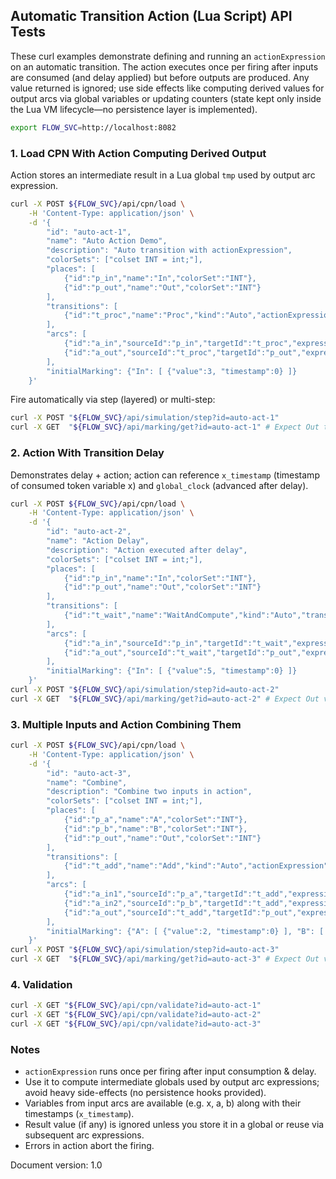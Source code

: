 ## Automatic Transition Action (Lua Script) API Tests

These curl examples demonstrate defining and running an `actionExpression` on an automatic transition. The action executes once per firing after inputs are consumed (and delay applied) but before outputs are produced. Any value returned is ignored; use side effects like computing derived values for output arcs via global variables or updating counters (state kept only inside the Lua VM lifecycle—no persistence layer is implemented).

```sh
export FLOW_SVC=http://localhost:8082
```

### 1. Load CPN With Action Computing Derived Output
Action stores an intermediate result in a Lua global `tmp` used by output arc expression.
```sh
curl -X POST ${FLOW_SVC}/api/cpn/load \
	-H 'Content-Type: application/json' \
	-d '{
		"id": "auto-act-1",
		"name": "Auto Action Demo",
		"description": "Auto transition with actionExpression",
		"colorSets": ["colset INT = int;"],
		"places": [
			{"id":"p_in","name":"In","colorSet":"INT"},
			{"id":"p_out","name":"Out","colorSet":"INT"}
		],
		"transitions": [
			{"id":"t_proc","name":"Proc","kind":"Auto","actionExpression":"tmp = x * 10"}
		],
		"arcs": [
			{"id":"a_in","sourceId":"p_in","targetId":"t_proc","expression":"x","direction":"IN"},
			{"id":"a_out","sourceId":"t_proc","targetId":"p_out","expression":"tmp + 1","direction":"OUT"}
		],
		"initialMarking": {"In": [ {"value":3, "timestamp":0} ]}
	}'
```

Fire automatically via step (layered) or multi-step:
```sh
curl -X POST "${FLOW_SVC}/api/simulation/step?id=auto-act-1"
curl -X GET  "${FLOW_SVC}/api/marking/get?id=auto-act-1" # Expect Out token value 31
```

### 2. Action With Transition Delay
Demonstrates delay + action; action can reference `x_timestamp` (timestamp of consumed token variable x) and `global_clock` (advanced after delay).
```sh
curl -X POST ${FLOW_SVC}/api/cpn/load \
	-H 'Content-Type: application/json' \
	-d '{
		"id": "auto-act-2",
		"name": "Action Delay",
		"description": "Action executed after delay",
		"colorSets": ["colset INT = int;"],
		"places": [
			{"id":"p_in","name":"In","colorSet":"INT"},
			{"id":"p_out","name":"Out","colorSet":"INT"}
		],
		"transitions": [
			{"id":"t_wait","name":"WaitAndCompute","kind":"Auto","transitionDelay":4,"actionExpression":"tmp = (x * 2) + global_clock"}
		],
		"arcs": [
			{"id":"a_in","sourceId":"p_in","targetId":"t_wait","expression":"x","direction":"IN"},
			{"id":"a_out","sourceId":"t_wait","targetId":"p_out","expression":"tmp","direction":"OUT"}
		],
		"initialMarking": {"In": [ {"value":5, "timestamp":0} ]}
	}'
curl -X POST "${FLOW_SVC}/api/simulation/step?id=auto-act-2"
curl -X GET  "${FLOW_SVC}/api/marking/get?id=auto-act-2" # Expect Out value = (5*2)+4 = 14
```

### 3. Multiple Inputs and Action Combining Them
```sh
curl -X POST ${FLOW_SVC}/api/cpn/load \
	-H 'Content-Type: application/json' \
	-d '{
		"id": "auto-act-3",
		"name": "Combine",
		"description": "Combine two inputs in action",
		"colorSets": ["colset INT = int;"],
		"places": [
			{"id":"p_a","name":"A","colorSet":"INT"},
			{"id":"p_b","name":"B","colorSet":"INT"},
			{"id":"p_out","name":"Out","colorSet":"INT"}
		],
		"transitions": [
			{"id":"t_add","name":"Add","kind":"Auto","actionExpression":"sum = a + b"}
		],
		"arcs": [
			{"id":"a_in1","sourceId":"p_a","targetId":"t_add","expression":"a","direction":"IN"},
			{"id":"a_in2","sourceId":"p_b","targetId":"t_add","expression":"b","direction":"IN"},
			{"id":"a_out","sourceId":"t_add","targetId":"p_out","expression":"sum","direction":"OUT"}
		],
		"initialMarking": {"A": [ {"value":2, "timestamp":0} ], "B": [ {"value":7, "timestamp":0} ]}
	}'
curl -X POST "${FLOW_SVC}/api/simulation/step?id=auto-act-3"
curl -X GET  "${FLOW_SVC}/api/marking/get?id=auto-act-3" # Expect Out value 9
```

### 4. Validation
```sh
curl -X GET "${FLOW_SVC}/api/cpn/validate?id=auto-act-1"
curl -X GET "${FLOW_SVC}/api/cpn/validate?id=auto-act-2"
curl -X GET "${FLOW_SVC}/api/cpn/validate?id=auto-act-3"
```

### Notes
- `actionExpression` runs once per firing after input consumption & delay.
- Use it to compute intermediate globals used by output arc expressions; avoid heavy side-effects (no persistence hooks provided).
- Variables from input arcs are available (e.g. x, a, b) along with their timestamps (`x_timestamp`).
- Result value (if any) is ignored unless you store it in a global or reuse via subsequent arc expressions.
- Errors in action abort the firing.

Document version: 1.0
